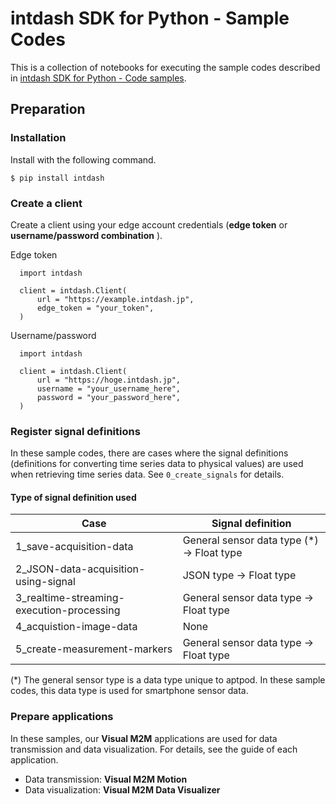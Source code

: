 # intdash SDK for Python - Sample Codes

This is a collection of notebooks for executing the sample codes described in [intdash SDK for Python - Code samples](https://docs.intdash.jp/sdk/python/latest/guide/codesample.html).

## Preparation

### Installation

Install with the following command.

```
$ pip install intdash
```

### Create a client

Create a client using your edge account credentials (**edge token** or **username/password combination** ).

Edge token

```
  import intdash

  client = intdash.Client(
	  url = "https://example.intdash.jp",
	  edge_token = "your_token",
  )
```

Username/password

```
  import intdash

  client = intdash.Client(
      url = "https://hoge.intdash.jp",
      username = "your_username_here",
      password = "your_password_here",
  )
```

### Register signal definitions

In these sample codes, there are cases where the signal definitions (definitions for converting time series data to physical values) are used when retrieving time series data. See `0_create_signals` for details.

#### Type of signal definition used

| Case | Signal definition |
|---|---|
|1_save-acquisition-data| General sensor data type (*) → Float type |
|2_JSON-data-acquisition-using-signal| JSON type → Float type|
|3_realtime-streaming-execution-processing| General sensor data type → Float type |
|4_acquistion-image-data|None|
|5_create-measurement-markers|General sensor data type → Float type|

(*) The general sensor type is a data type unique to aptpod. In these sample codes, this data type is used for smartphone sensor data.

### Prepare applications

In these samples, our **Visual M2M** applications are used for data transmission and data visualization. For details, see the guide of each application.

- Data transmission: **Visual M2M Motion**
- Data visualization: **Visual M2M Data Visualizer**
